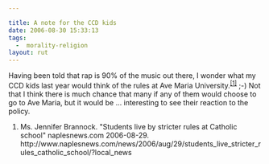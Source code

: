 ```yaml
---

title: A note for the CCD kids
date: 2006-08-30 15:33:13
tags:
  -  morality-religion
layout: rut
---
```


Having been told that rap is 90% of the music out there, I wonder what my CCD kids last year would think of the rules at Ave Maria University.<sup><a href="http://www.naplesnews.com/news/2006/aug/29/students_live_stricter_rules_catholic_school/?local_news" title="Students live by stricter rules at Catholic school">[1]</a></sup> ;-)  Not that I think there is much chance that many if any of them would choose to go to Ave Maria, but it would be &#x2026; interesting to see their reaction to the policy.

<div class="postrefs">
<ol>
<li> Ms. Jennifer Brannock.  "Students live by stricter rules at Catholic school"  naplesnews.com 2006-08-29.  http://www.naplesnews.com/news/2006/aug/29/students_live_stricter_rules_catholic_school/?local_news </li>
</ol>
</div>

